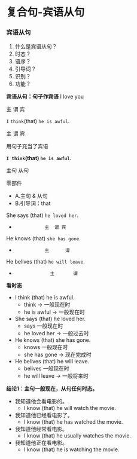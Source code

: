 # 复合句-宾语从句

### 宾语从句
1. 什么是宾语从句？
2. 时态？
3. 语序？
4. 引导词？
5. 识别？
6. 功能？

**宾语从句：句子作宾语**
I  love you

主  谓   宾

`I` `think`(that) `he is awful`.

主   谓             宾

用句子充当了宾语

**`I think`(that) `he is awful`.**

   主句             从句

零部件
  * A.主句 & 从句
  * B.引导词：that

She says (that) `he loved her`.
*                主  谓 宾

He knows (that) `she has gone`.
*                主      谓

He belives (that) `he will leave`.
*                  主       谓

**看时态**
* I think (that) he is awful.
  * think -> 一般现在时
  * he is awful -> 一般现在时
* She says (that) he loved her.
  * says 一般现在时
  * he loved her -> 一般过去时
* He knows (that) she has gone.
  * knows 一般现在时
  * she has gone -> 现在完成时
* He belives (that) he will leave.
  * belives 一般现在时
  * he will leave -> 一般将来时

**结论1：主句一般现在，从句任何时态。**
* 我知道他会看电影的。
  * I know (that) he will watch the movie.
* 我知道他已经看电影了。
  * I know (that) he has watched the movie.
* 我知道他经常看电影。
  * I know (that) he usually watches the movie.
* 我知道他正在看电影。
  * I know (that) he is watching the movie.




